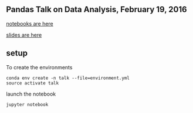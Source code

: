 
## Pandas Talk on Data Analysis, February 19, 2016

[notebooks are here](https://github.com/jreback/PandasTalks/tree/master/february_2016)

[slides are here](http://slides.com/jeffreback/pandas-data-analysis-2#)

## setup

To create the environments

```
conda env create -n talk --file=environment.yml
source activate talk
```

launch the notebook
```
jupyter notebook
```
